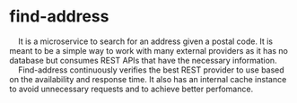 # find-address
&nbsp;&nbsp;&nbsp;&nbsp;It is a microservice to search for an address given a postal code. It is meant to be a simple way to work with many external providers as it has no database but consumes REST APIs that have the necessary information.</br>
&nbsp;&nbsp;&nbsp;&nbsp;Find-address continuously verifies the best REST provider to use based on the availability and response time. It also has an internal cache instance to avoid unnecessary requests and to achieve better perfomance.
